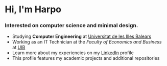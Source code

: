 <h1>Hi, I'm Harpo</h1>
<h3>Interested on computer science and minimal design.</h3>

- Studying **Computer Engineering** at [Universitat de les Illes Balears](https://estudis.uib.es/es/estudis-de-grau/grau/informatica/GIN3-P/)
- Working as an IT Technician at the *Faculty of Economics and Business* at [UIB](https://www.uib.es/es/lauib/Govern-i-organitzacio/estructura/Facultats-i-escoles/feie/)
- Learn more about my experiencies on my [LinkedIn](https://www.linkedin.com/in/helveticka) profile
- This profile features my academic projects and additional repositories
